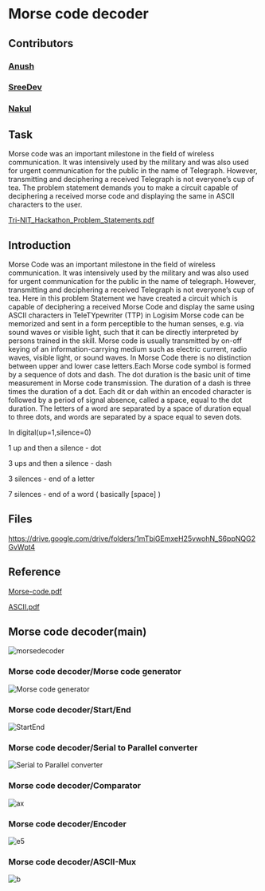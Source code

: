 
# Morse code decoder

## Contributors  
### [Anush](https://github.com/anushudupi)
### [SreeDev](https://github.com/SreeDev-4522)
### [Nakul](https://github.com/Nakul097)
## Task
Morse code was an important milestone in the field of wireless
communication. It was intensively used by the military and was also
used for urgent communication for the public in the name of Telegraph.
However, transmitting and deciphering a received Telegraph is not
everyone’s cup of tea. The problem statement demands you to make a
circuit capable of deciphering a received morse code and displaying the
same in ASCII characters to the user.

[Tri-NIT_Hackathon_Problem_Statements.pdf](https://github.com/anushudupi/TRINIT_Pi-X3L_EC01/files/7996450/Tri-NIT_Hackathon_Problem_Statements.pdf)
## Introduction
Morse Code was an important milestone in the field of wireless communication. It was intensively used by the military and was also used for urgent communication for the public in the name of telegraph. However, transmitting and deciphering a received Telegraph is not everyone’s cup of tea. Here in this problem Statement we have created a circuit which is capable of deciphering a received Morse Code and display the same using ASCII characters in TeleTYpewriter (TTP) in Logisim
Morse code can be memorized and sent in a form perceptible to the human senses, e.g. via sound waves or visible light, such that it can be directly interpreted by persons trained in the skill. Morse code is usually transmitted by on-off keying of an information-carrying medium such as electric current, radio waves, visible light, or sound waves. In Morse Code there is no distinction between upper and lower case letters.Each Morse code symbol is formed by a sequence of dots and dash. The dot duration is the basic unit of time measurement in Morse code transmission. The duration of a dash is three times the duration of a dot. Each dit or dah within an encoded character is followed by a period of signal absence, called a space, equal to the dot duration. The letters of a word are separated by a space of duration equal to three dots, and words are separated by a space equal to seven dots.

In digital(up=1,silence=0) 

1 up and then a silence - dot

3 ups and then a silence - dash

3 silences - end of a letter

7 silences - end of a word ( basically [space] )

## Files
https://drive.google.com/drive/folders/1mTbiGEmxeH25vwohN_S6ppNQG2GvWpt4

## Reference
[Morse-code.pdf](https://github.com/anushudupi/TRINIT_Pi-X3L_EC01/files/7996632/Morse-code.pdf)

[ASCII.pdf](https://github.com/anushudupi/TRINIT_Pi-X3L_EC01/files/7996649/ASCII.pdf)

## Morse code decoder(main)
![morsedecoder](https://user-images.githubusercontent.com/85610551/152358267-7c8d594f-eebe-453d-9eb7-bf42d7f8f7d1.JPG)
### Morse code decoder/Morse code generator
![Morse code generator](https://user-images.githubusercontent.com/85610551/152378050-9b36f17e-2af4-4c96-8e55-f114b2df6e6c.JPG)
### Morse code decoder/Start/End
![StartEnd](https://user-images.githubusercontent.com/85610551/152379361-f486e101-05d3-4f5d-823d-249f3c4d263e.JPG)
### Morse code decoder/Serial to Parallel converter
![Serial to Parallel converter](https://user-images.githubusercontent.com/85610551/152376110-cf2e79c8-b5b4-48d5-9aea-8a1fbca3431e.JPG)
### Morse code decoder/Comparator
![ax](https://user-images.githubusercontent.com/85610551/152382353-42ab66cf-2dbb-4ebe-9bf5-5754efa5c78b.png)
### Morse code decoder/Encoder
![e5](https://user-images.githubusercontent.com/85610551/152384079-3b2d223c-51fd-490a-a947-1393ec6ea27a.png)
### Morse code decoder/ASCII-Mux
![b](https://user-images.githubusercontent.com/85610551/152383585-e3f6a978-504b-41c1-81f4-737d6cf69bb7.png)




